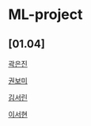 # ML-project

## [01.04] <br>
 <A href="EDA (1).ipynb"> 곽은진 </A>
 
 <A href="EDA.ipynb"> 권보미 </A>
 
 <A href="EDA.ipynb"> 김서린 </A>
 
 <A href="EDA.ipynb"> 이서현 </A>
 

